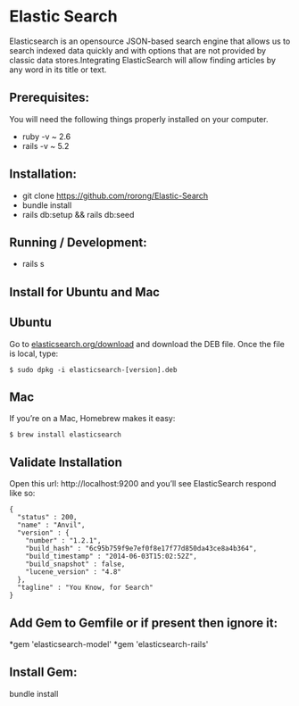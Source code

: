 # Elastic Search
Elasticsearch is an opensource JSON-based search engine that allows us to search indexed data quickly and with options that are not provided by classic data stores.Integrating ElasticSearch will allow finding articles by any word in its title or text.

## Prerequisites:
You will need the following things properly installed on your computer.
* ruby -v ~ 2.6
* rails -v ~ 5.2

## Installation:
* git clone <https://github.com/rorong/Elastic-Search>
* bundle install
* rails db:setup && rails db:seed

## Running / Development:
* rails s

## Install for Ubuntu and Mac
## Ubuntu

Go to [elasticsearch.org/download](https://www.elastic.co/downloads/elasticsearch) and download the DEB file. Once the file is local, type:

```
$ sudo dpkg -i elasticsearch-[version].deb
```

## Mac
If you’re on a Mac, Homebrew makes it easy:

```
$ brew install elasticsearch
```

## Validate Installation
Open this url: http://localhost:9200 and you’ll see ElasticSearch respond like so:

```
{
  "status" : 200,
  "name" : "Anvil",
  "version" : {
    "number" : "1.2.1",
    "build_hash" : "6c95b759f9e7ef0f8e17f77d850da43ce8a4b364",
    "build_timestamp" : "2014-06-03T15:02:52Z",
    "build_snapshot" : false,
    "lucene_version" : "4.8"
  },
  "tagline" : "You Know, for Search"
}
```

## Add Gem to Gemfile or if present then ignore it:
*gem 'elasticsearch-model'
*gem 'elasticsearch-rails'


## Install Gem:
bundle install
